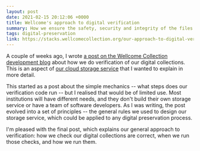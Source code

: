 ```yaml
---
layout: post
date: 2021-02-15 20:12:06 +0000
title: Wellcome's approach to digital verification
summary: How we ensure the safety, security and integrity of the files in Wellcome's digital collections.
tags: digital-preservation
link: https://stacks.wellcomecollection.org/our-approach-to-digital-verification-79da59da4ab7
---
```


A couple of weeks ago, I wrote [a post on the Wellcome Collection development blog](https://stacks.wellcomecollection.org/our-approach-to-digital-verification-79da59da4ab7) about how we do verification of our digital collections.
This is an aspect of [our cloud storage service](https://stacks.wellcomecollection.org/building-wellcome-collections-new-archival-storage-service-3f68ff21927e) that I wanted to explain in more detail.

This started as a post about the simple mechanics -- what steps does our verification code run -- but I realised that would be of limited use.
Most institutions will have different needs, and they don't build their own storage service or have a team of software developers.
As I was writing, the post evolved into a set of principles -- the general rules we used to design our storage service, which could be applied to any digital preservation process.

I'm pleased with the final post, which explains our general approach to verification: how we check our digital collections are correct, when we run those checks, and how we run them.
